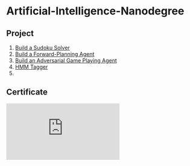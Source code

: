 # Artificial-Intelligence-Nanodegree

## Project
1. [Build a Sudoku Solver](https://github.com/ShoNakamura5/Artificial-Intelligence-Nanodegree/tree/main/Project1:%20Build%20a%20Sudoku%20Solver)
2. [Build a Forward-Planning Agent](https://github.com/ShoNakamura5/Deep-Learning-Nanodegree/tree/main/Project2_Landmark%20Classification%20%26%20Tagging%20for%20Social%20Media)
3. [Build an Adversarial Game Playing Agent](https://github.com/ShoNakamura5/Deep-Learning-Nanodegree/tree/main/Project3_LSTM%20Chatbot)
4. [HMM Tagger](https://github.com/ShoNakamura5/Deep-Learning-Nanodegree/tree/main/Project4_Face%20Generation)
5. [](https://github.com/ShoNakamura5/Deep-Learning-Nanodegree/tree/main/Project5_Career%20Services)

## Certificate
![](https://github.com/ShoNakamura5/Artificial-Intelligence-Nanodegree/blob/main/Artificial%20Intelligence%20Nanodegree%20Certificate.pdf)
